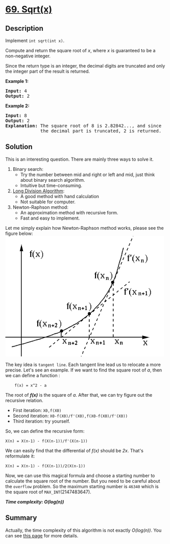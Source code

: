 # [69. Sqrt(x)](https://leetcode.com/problems/sqrtx/)

## Description

<div class="content__u3I1 question-content__JfgR"><div><p>Implement <code>int sqrt(int x)</code>.</p>

<p>Compute and return the square root of <em>x</em>, where&nbsp;<em>x</em>&nbsp;is guaranteed to be a non-negative integer.</p>

<p>Since the return type&nbsp;is an integer, the decimal digits are truncated and only the integer part of the result&nbsp;is returned.</p>

<p><strong>Example 1:</strong></p>

<pre><strong>Input:</strong> 4
<strong>Output:</strong> 2
</pre>

<p><strong>Example 2:</strong></p>

<pre><strong>Input:</strong> 8
<strong>Output:</strong> 2
<strong>Explanation:</strong> The square root of 8 is 2.82842..., and since
&nbsp;            the decimal part is truncated, 2 is returned.
</pre>
</div></div>

## Solution
This is an interesting question. There are mainly three ways to solve it.
1. Binary search:
    * Try the number between mid and right or left and mid, just think about binary search algorithm.
    * Intuitive but time-consuming.
2. [Long Division Algorithm](http://euler.tn.edu.tw/think102.htm):
    * A good method with hand calculation
    * Not suitable for computer.
3. Newton-Raphson method:
    * An approximation method with recursive form.
    * Fast and easy to implement.

Let me simply explain how Newton-Raphson method works, please see the figure below:
![Newton-Raphson](./img/Newton-Raphson.png)

The key idea is `tangent line`. Each tangent line lead us to relocate a more precise. Let's see an example.
If we want to find the square root of _a_, then we can define a function :
```
    f(x) = x^2 - a
```
The root of **_f(x)_** is the square of _a_.
After that, we can try figure out the recursive relation.
* First iteration: `X0,f(X0)`
* Second iteration: `X0-f(X0)/f'(X0),f(X0-f(X0)/f'(X0))`
* Third iteration: try yourself.

So, we can define the recursive form:
```
X(n) = X(n-1) - f(X(n-1))/f'(X(n-1))
```
We can easily find that the differential of _f(x)_ should be _2x_. That's reformulate it:
```
X(n) = X(n-1) - f(X(n-1))/2(X(n-1))
```    
Now, we can use this magical formula and choose a starting number to calculate the square root of the number. But you need to be careful about the `overflow` problem. So the maximum starting number is `46340` which is the square root of `MAX_INT`(2147483647).

_**Time complexity: O(log(n))**_

## Summary
Actually, the time complexity of this algorithm is not exactly _O(log(n))_. You can see [this page](https://math.stackexchange.com/questions/1865688/what-is-the-computational-complexity-of-newton-raphson-method-to-find-square-roo) for more details.
